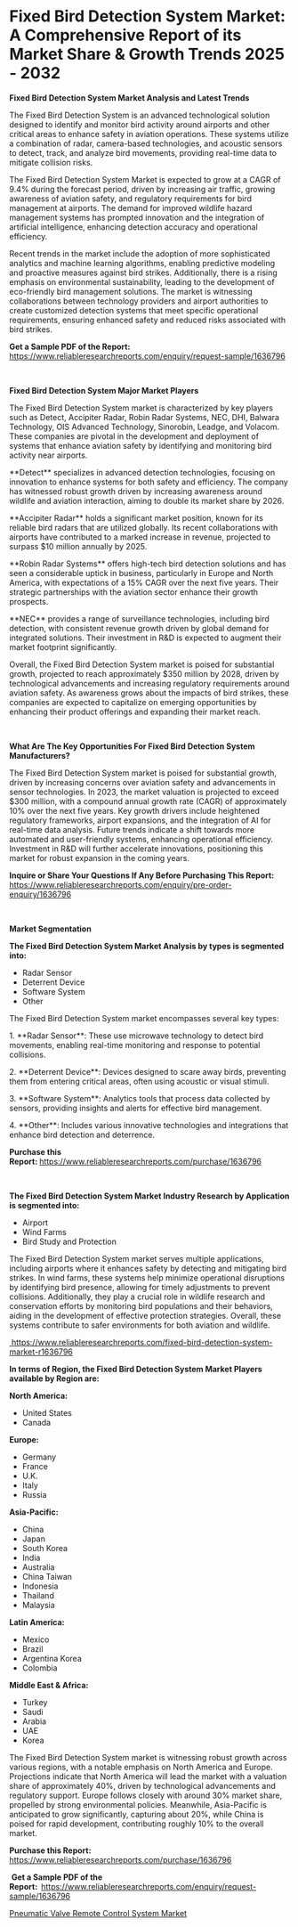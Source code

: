 <p><h1>Fixed Bird Detection System Market: A Comprehensive Report of its Market Share & Growth Trends 2025 - 2032</h1></p><p><strong>Fixed Bird Detection System Market Analysis and Latest Trends</strong></p>
<p><p>The Fixed Bird Detection System is an advanced technological solution designed to identify and monitor bird activity around airports and other critical areas to enhance safety in aviation operations. These systems utilize a combination of radar, camera-based technologies, and acoustic sensors to detect, track, and analyze bird movements, providing real-time data to mitigate collision risks. </p><p>The Fixed Bird Detection System Market is expected to grow at a CAGR of 9.4% during the forecast period, driven by increasing air traffic, growing awareness of aviation safety, and regulatory requirements for bird management at airports. The demand for improved wildlife hazard management systems has prompted innovation and the integration of artificial intelligence, enhancing detection accuracy and operational efficiency. </p><p>Recent trends in the market include the adoption of more sophisticated analytics and machine learning algorithms, enabling predictive modeling and proactive measures against bird strikes. Additionally, there is a rising emphasis on environmental sustainability, leading to the development of eco-friendly bird management solutions. The market is witnessing collaborations between technology providers and airport authorities to create customized detection systems that meet specific operational requirements, ensuring enhanced safety and reduced risks associated with bird strikes.</p></p>
<p><strong>Get a Sample PDF of the Report:&nbsp;</strong> <a href="https://www.reliableresearchreports.com/enquiry/request-sample/1636796?utm_campaign=2646&utm_medium=2&utm_source=Github&utm_content=ia&utm_term=23032025&utm_id=fixed-bird-detection-system">https://www.reliableresearchreports.com/enquiry/request-sample/1636796</a></p>
<p>&nbsp;</p>
<p><strong>Fixed Bird Detection System Major Market Players</strong></p>
<p><p>The Fixed Bird Detection System market is characterized by key players such as Detect, Accipiter Radar, Robin Radar Systems, NEC, DHI, Balwara Technology, OIS Advanced Technology, Sinorobin, Leadge, and Volacom. These companies are pivotal in the development and deployment of systems that enhance aviation safety by identifying and monitoring bird activity near airports.</p><p>**Detect** specializes in advanced detection technologies, focusing on innovation to enhance systems for both safety and efficiency. The company has witnessed robust growth driven by increasing awareness around wildlife and aviation interaction, aiming to double its market share by 2026.</p><p>**Accipiter Radar** holds a significant market position, known for its reliable bird radars that are utilized globally. Its recent collaborations with airports have contributed to a marked increase in revenue, projected to surpass $10 million annually by 2025.</p><p>**Robin Radar Systems** offers high-tech bird detection solutions and has seen a considerable uptick in business, particularly in Europe and North America, with expectations of a 15% CAGR over the next five years. Their strategic partnerships with the aviation sector enhance their growth prospects.</p><p>**NEC** provides a range of surveillance technologies, including bird detection, with consistent revenue growth driven by global demand for integrated solutions. Their investment in R&D is expected to augment their market footprint significantly.</p><p>Overall, the Fixed Bird Detection System market is poised for substantial growth, projected to reach approximately $350 million by 2028, driven by technological advancements and increasing regulatory requirements around aviation safety. As awareness grows about the impacts of bird strikes, these companies are expected to capitalize on emerging opportunities by enhancing their product offerings and expanding their market reach.</p></p>
<p>&nbsp;</p>
<p><strong>What Are The Key Opportunities For Fixed Bird Detection System Manufacturers?</strong></p>
<p><p>The Fixed Bird Detection System market is poised for substantial growth, driven by increasing concerns over aviation safety and advancements in sensor technologies. In 2023, the market valuation is projected to exceed $300 million, with a compound annual growth rate (CAGR) of approximately 10% over the next five years. Key growth drivers include heightened regulatory frameworks, airport expansions, and the integration of AI for real-time data analysis. Future trends indicate a shift towards more automated and user-friendly systems, enhancing operational efficiency. Investment in R&D will further accelerate innovations, positioning this market for robust expansion in the coming years.</p></p>
<p><strong>Inquire or Share Your Questions If Any Before Purchasing This Report:</strong> <a href="https://www.reliableresearchreports.com/enquiry/pre-order-enquiry/1636796?utm_campaign=2646&utm_medium=2&utm_source=Github&utm_content=ia&utm_term=23032025&utm_id=fixed-bird-detection-system">https://www.reliableresearchreports.com/enquiry/pre-order-enquiry/1636796</a></p>
<p>&nbsp;</p>
<p><strong>Market Segmentation</strong></p>
<p><strong>The Fixed Bird Detection System Market Analysis by types is segmented into:</strong></p>
<p><ul><li>Radar Sensor</li><li>Deterrent Device</li><li>Software System</li><li>Other</li></ul></p>
<p><p>The Fixed Bird Detection System market encompasses several key types: </p><p>1. **Radar Sensor**: These use microwave technology to detect bird movements, enabling real-time monitoring and response to potential collisions. </p><p>2. **Deterrent Device**: Devices designed to scare away birds, preventing them from entering critical areas, often using acoustic or visual stimuli.</p><p>3. **Software System**: Analytics tools that process data collected by sensors, providing insights and alerts for effective bird management.</p><p>4. **Other**: Includes various innovative technologies and integrations that enhance bird detection and deterrence.</p></p>
<p><strong>Purchase this Report:&nbsp;</strong><a href="https://www.reliableresearchreports.com/purchase/1636796?utm_campaign=2646&utm_medium=2&utm_source=Github&utm_content=ia&utm_term=23032025&utm_id=fixed-bird-detection-system">https://www.reliableresearchreports.com/purchase/1636796</a></p>
<p>&nbsp;</p>
<p><strong>The Fixed Bird Detection System Market Industry Research by Application is segmented into:</strong></p>
<p><ul><li>Airport</li><li>Wind Farms</li><li>Bird Study and Protection</li></ul></p>
<p><p>The Fixed Bird Detection System market serves multiple applications, including airports where it enhances safety by detecting and mitigating bird strikes. In wind farms, these systems help minimize operational disruptions by identifying bird presence, allowing for timely adjustments to prevent collisions. Additionally, they play a crucial role in wildlife research and conservation efforts by monitoring bird populations and their behaviors, aiding in the development of effective protection strategies. Overall, these systems contribute to safer environments for both aviation and wildlife.</p></p>
<p><a href="https://www.reliableresearchreports.com/fixed-bird-detection-system-market-r1636796?utm_campaign=2646&utm_medium=2&utm_source=Github&utm_content=ia&utm_term=23032025&utm_id=fixed-bird-detection-system">&nbsp;https://www.reliableresearchreports.com/fixed-bird-detection-system-market-r1636796</a></p>
<p><strong>In terms of Region, the Fixed Bird Detection System Market Players available by Region are:</strong></p>
<p>
    <p> <strong> North America: </strong>
        <ul>
            <li>United States</li>
            <li>Canada</li>
        </ul>
        </p> 
    <p> <strong> Europe: </strong>
        <ul>
            <li>Germany</li>
            <li>France</li>
            <li>U.K.</li>
            <li>Italy</li>
            <li>Russia</li>
        </ul>
        </p> 
    <p> <strong> Asia-Pacific: </strong>
        <ul>
            <li>China</li>
            <li>Japan</li>
            <li>South Korea</li>
            <li>India</li>
            <li>Australia</li>
            <li>China Taiwan</li>
            <li>Indonesia</li>
            <li>Thailand</li>
            <li>Malaysia</li>
        </ul>
        </p> 
    <p> <strong> Latin America: </strong>
        <ul>
            <li>Mexico</li>
            <li>Brazil</li>
            <li>Argentina Korea</li>
            <li>Colombia</li>
        </ul>
        </p> 
    <p> <strong> Middle East & Africa: </strong>
        <ul>
            <li>Turkey</li>
            <li>Saudi</li>
            <li>Arabia</li>
            <li>UAE</li>
            <li>Korea</li>
        </ul>
    </p>
    </p>
<p><p>The Fixed Bird Detection System market is witnessing robust growth across various regions, with a notable emphasis on North America and Europe. Projections indicate that North America will lead the market with a valuation share of approximately 40%, driven by technological advancements and regulatory support. Europe follows closely with around 30% market share, propelled by strong environmental policies. Meanwhile, Asia-Pacific is anticipated to grow significantly, capturing about 20%, while China is poised for rapid development, contributing roughly 10% to the overall market.</p></p>
<p><strong>Purchase this Report: </strong><a href="https://www.reliableresearchreports.com/purchase/1636796?utm_campaign=2646&utm_medium=2&utm_source=Github&utm_content=ia&utm_term=23032025&utm_id=fixed-bird-detection-system">https://www.reliableresearchreports.com/purchase/1636796</a></p>
<p>&nbsp;<strong>Get a Sample PDF of the Report:&nbsp;&nbsp;</strong><a href="https://www.reliableresearchreports.com/enquiry/request-sample/1636796?utm_campaign=2646&utm_medium=2&utm_source=Github&utm_content=ia&utm_term=23032025&utm_id=fixed-bird-detection-system">https://www.reliableresearchreports.com/enquiry/request-sample/1636796</a></p>
<p><strong></strong></p>
<p><p><a href="https://github.com/sadimsamid/Market-Research-Report-List-1/blob/main/pneumatic-valve-remote-control-system-market.md?utm_campaign=2646&utm_medium=2&utm_source=Github&utm_content=ia&utm_term=23032025&utm_id=fixed-bird-detection-system">Pneumatic Valve Remote Control System Market</a></p></p>